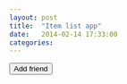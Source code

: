 ```yaml
---
layout: post
title:  "Item list app"
date:   2014-02-14 17:33:00
categories:
---
```


<div id='friend_list'></div>
<button id='add_friend'>Add friend</button>
<script src="{{ site.baseurl}}js/vendor/jquery.min.js"></script>
<script src="{{ site.baseurl}}js/vendor/underscore-min.js"></script>
<script src="{{ site.baseurl}}js/vendor/backbone-min.js"></script>
<script src='{{ site.baseurl}}js/itemlist.js'></script>
